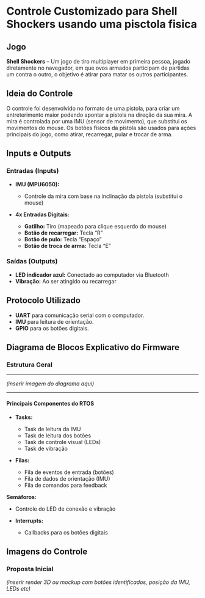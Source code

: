 # Controle Customizado para Shell Shockers usando uma pisctola fisica

## Jogo
**Shell Shockers** – Um jogo de tiro multiplayer em primeira pessoa, jogado diretamente no navegador, em que ovos armados participam de partidas um contra o outro, o objetivo é atirar para matar os outros participantes. 

## Ideia do Controle
O controle foi desenvolvido no formato de uma pistola, para criar um entreterimento maior podendo apontar a pistola na direção da sua mira. A mira é controlada por uma IMU (sensor de movimento), que substitui os movimentos do mouse. Os botões físicos da pistola são usados para ações principais do jogo, como atirar, recarregar, pular e trocar de arma.

## Inputs e Outputs

### **Entradas (Inputs)**

- **IMU (MPU6050):**
  - Controle da mira com base na inclinação da pistola (substitui o mouse)

- **4x Entradas Digitais:**
  - **Gatilho:** Tiro (mapeado para clique esquerdo do mouse)
  - **Botão de recarregar:** Tecla “R”
  - **Botão de pulo:** Tecla “Espaço”
  - **Botão de troca de arma:** Tecla “E”

### **Saídas (Outputs)**
- **LED indicador azul:** Conectado ao computador via Bluetooth
- **Vibração:** Ao ser atingido ou recarregar

## Protocolo Utilizado

- **UART** para comunicação serial com o computador.
- **IMU** para leitura de orientação.
- **GPIO** para os botões digitais.

## Diagrama de Blocos Explicativo do Firmware

### **Estrutura Geral**
---

*(inserir imagem do diagrama aqui)*

---

#### **Principais Componentes do RTOS**
- **Tasks:**
  - Task de leitura da IMU
  - Task de leitura dos botões
  - Task de controle visual (LEDs)
  - Task de vibração

- **Filas:**
  - Fila de eventos de entrada (botões)
  - Fila de dados de orientação (IMU)
  - Fila de comandos para feedback

 **Semáforos:**

- Controle do LED de conexão e vibração

- **Interrupts:**
  - Callbacks para os botões digitais

## Imagens do Controle

### **Proposta Inicial**

*(inserir render 3D ou mockup com botões identificados, posição da IMU, LEDs etc)*

